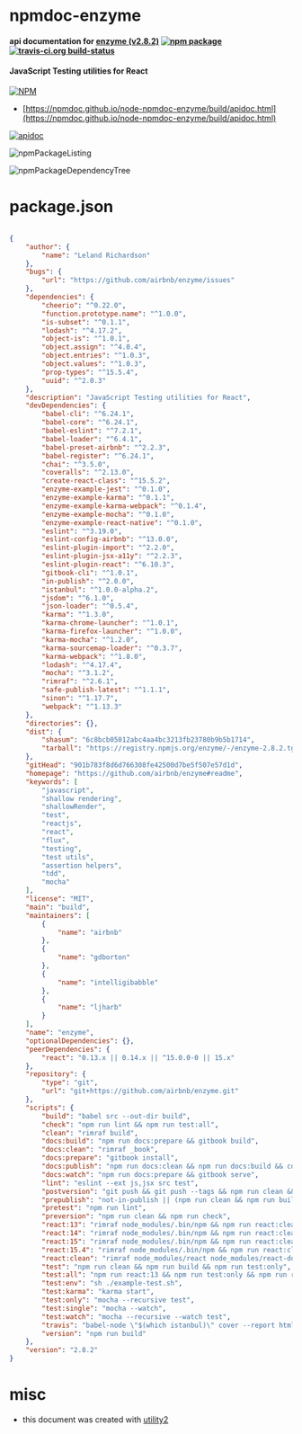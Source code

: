 # npmdoc-enzyme

#### api documentation for  [enzyme (v2.8.2)](https://github.com/airbnb/enzyme#readme)  [![npm package](https://img.shields.io/npm/v/npmdoc-enzyme.svg?style=flat-square)](https://www.npmjs.org/package/npmdoc-enzyme) [![travis-ci.org build-status](https://api.travis-ci.org/npmdoc/node-npmdoc-enzyme.svg)](https://travis-ci.org/npmdoc/node-npmdoc-enzyme)

#### JavaScript Testing utilities for React

[![NPM](https://nodei.co/npm/enzyme.png?downloads=true&downloadRank=true&stars=true)](https://www.npmjs.com/package/enzyme)

- [https://npmdoc.github.io/node-npmdoc-enzyme/build/apidoc.html](https://npmdoc.github.io/node-npmdoc-enzyme/build/apidoc.html)

[![apidoc](https://npmdoc.github.io/node-npmdoc-enzyme/build/screenCapture.buildCi.browser.%252Ftmp%252Fbuild%252Fapidoc.html.png)](https://npmdoc.github.io/node-npmdoc-enzyme/build/apidoc.html)

![npmPackageListing](https://npmdoc.github.io/node-npmdoc-enzyme/build/screenCapture.npmPackageListing.svg)

![npmPackageDependencyTree](https://npmdoc.github.io/node-npmdoc-enzyme/build/screenCapture.npmPackageDependencyTree.svg)



# package.json

```json

{
    "author": {
        "name": "Leland Richardson"
    },
    "bugs": {
        "url": "https://github.com/airbnb/enzyme/issues"
    },
    "dependencies": {
        "cheerio": "^0.22.0",
        "function.prototype.name": "^1.0.0",
        "is-subset": "^0.1.1",
        "lodash": "^4.17.2",
        "object-is": "^1.0.1",
        "object.assign": "^4.0.4",
        "object.entries": "^1.0.3",
        "object.values": "^1.0.3",
        "prop-types": "^15.5.4",
        "uuid": "^2.0.3"
    },
    "description": "JavaScript Testing utilities for React",
    "devDependencies": {
        "babel-cli": "^6.24.1",
        "babel-core": "^6.24.1",
        "babel-eslint": "^7.2.1",
        "babel-loader": "^6.4.1",
        "babel-preset-airbnb": "^2.2.3",
        "babel-register": "^6.24.1",
        "chai": "^3.5.0",
        "coveralls": "^2.13.0",
        "create-react-class": "^15.5.2",
        "enzyme-example-jest": "^0.1.0",
        "enzyme-example-karma": "^0.1.1",
        "enzyme-example-karma-webpack": "^0.1.4",
        "enzyme-example-mocha": "^0.1.0",
        "enzyme-example-react-native": "^0.1.0",
        "eslint": "^3.19.0",
        "eslint-config-airbnb": "^13.0.0",
        "eslint-plugin-import": "^2.2.0",
        "eslint-plugin-jsx-a11y": "^2.2.3",
        "eslint-plugin-react": "^6.10.3",
        "gitbook-cli": "^1.0.1",
        "in-publish": "^2.0.0",
        "istanbul": "^1.0.0-alpha.2",
        "jsdom": "^6.1.0",
        "json-loader": "^0.5.4",
        "karma": "^1.3.0",
        "karma-chrome-launcher": "^1.0.1",
        "karma-firefox-launcher": "^1.0.0",
        "karma-mocha": "^1.2.0",
        "karma-sourcemap-loader": "^0.3.7",
        "karma-webpack": "^1.8.0",
        "lodash": "^4.17.4",
        "mocha": "^3.1.2",
        "rimraf": "^2.6.1",
        "safe-publish-latest": "^1.1.1",
        "sinon": "^1.17.7",
        "webpack": "^1.13.3"
    },
    "directories": {},
    "dist": {
        "shasum": "6c8bcb05012abc4aa4bc3213fb23780b9b5b1714",
        "tarball": "https://registry.npmjs.org/enzyme/-/enzyme-2.8.2.tgz"
    },
    "gitHead": "901b783f8d6d766308fe42500d7be5f507e57d1d",
    "homepage": "https://github.com/airbnb/enzyme#readme",
    "keywords": [
        "javascript",
        "shallow rendering",
        "shallowRender",
        "test",
        "reactjs",
        "react",
        "flux",
        "testing",
        "test utils",
        "assertion helpers",
        "tdd",
        "mocha"
    ],
    "license": "MIT",
    "main": "build",
    "maintainers": [
        {
            "name": "airbnb"
        },
        {
            "name": "gdborton"
        },
        {
            "name": "intelligibabble"
        },
        {
            "name": "ljharb"
        }
    ],
    "name": "enzyme",
    "optionalDependencies": {},
    "peerDependencies": {
        "react": "0.13.x || 0.14.x || ^15.0.0-0 || 15.x"
    },
    "repository": {
        "type": "git",
        "url": "git+https://github.com/airbnb/enzyme.git"
    },
    "scripts": {
        "build": "babel src --out-dir build",
        "check": "npm run lint && npm run test:all",
        "clean": "rimraf build",
        "docs:build": "npm run docs:prepare && gitbook build",
        "docs:clean": "rimraf _book",
        "docs:prepare": "gitbook install",
        "docs:publish": "npm run docs:clean && npm run docs:build && cd _book && git init && git commit --allow-empty -m 'update book' && git fetch git@github.com:airbnb/enzyme.git gh-pages && git checkout -b gh-pages && git add . && git commit -am 'update book' && git push git@github.com:airbnb/enzyme.git gh-pages --force",
        "docs:watch": "npm run docs:prepare && gitbook serve",
        "lint": "eslint --ext js,jsx src test",
        "postversion": "git push && git push --tags && npm run clean && npm run docs:publish",
        "prepublish": "not-in-publish || (npm run clean && npm run build && safe-publish-latest)",
        "pretest": "npm run lint",
        "preversion": "npm run clean && npm run check",
        "react:13": "rimraf node_modules/.bin/npm && npm run react:clean && npm i react@0.13 && npm install",
        "react:14": "rimraf node_modules/.bin/npm && npm run react:clean && npm i react@0.14 react-dom@0.14 react-addons-test-utils@0.14 && npm install",
        "react:15": "rimraf node_modules/.bin/npm && npm run react:clean && npm i react@15 react-dom@15 create-react-class@15 react-test-renderer@^15.5.4 && npm install",
        "react:15.4": "rimraf node_modules/.bin/npm && npm run react:clean && npm i react@15.4 react-dom@15.4 react-addons-test-utils@15.4 && npm install",
        "react:clean": "rimraf node_modules/react node_modules/react-dom node_modules/react-addons-test-utils node_modules/react-test-renderer",
        "test": "npm run clean && npm run build && npm run test:only",
        "test:all": "npm run react:13 && npm run test:only && npm run react:14 && npm run test:only && npm run react:15.4 && npm run test:only && npm run react:15 && npm run test:only",
        "test:env": "sh ./example-test.sh",
        "test:karma": "karma start",
        "test:only": "mocha --recursive test",
        "test:single": "mocha --watch",
        "test:watch": "mocha --recursive --watch test",
        "travis": "babel-node \"$(which istanbul)\" cover --report html _mocha -- test --recursive",
        "version": "npm run build"
    },
    "version": "2.8.2"
}
```



# misc
- this document was created with [utility2](https://github.com/kaizhu256/node-utility2)

